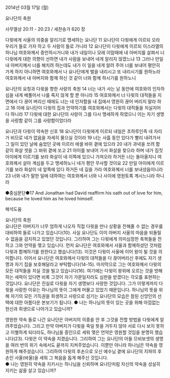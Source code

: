 2014년 03월 17일 (월)

요나단의 축원



사무엘상 20:11 - 20:23 / 새찬송가 620 장


다윗에게 사울의 의중을 알리기로 맹세하는 요나단 
11 요나단이 다윗에게 이르되 오라 우리가 들로 가자 하고 두 사람이 들로 가니라 12 요나단이 다윗에게 이르되 이스라엘의 하나님 여호와께서 증언하시거니와 내가 내일이나 모레 이맘때에 내 아버지를 살펴서 너 다윗에게 대한 의향이 선하면 내가 사람을 보내어 네게 알리지 않겠느냐 13 그러나 만일 내 아버지께서 너를 해치려 하는데도 내가 이 일을 네게 알려 주어 너를 보내어 평안히 가게 하지 아니하면 여호와께서 나 요나단에게 벌을 내리시고 또 내리시기를 원하노라 여호와께서 내 아버지와 함께 하신 것 같이 너와 함께 하시기를 원하노니 

요나단의 요청과 다윗을 향한 사랑의 축원
14 너는 내가 사는 날 동안에 여호와의 인자하심을 내게 베풀어서 나를 죽지 않게 할 뿐 아니라 15 여호와께서 너 다윗의 대적들을 지면에서 다 끊어 버리신 때에도 너는 네 인자함을 내 집에서 영원히 끊어 버리지 말라 하고 16 이에 요나단이 다윗의 집과 언약하기를 여호와께서는 다윗의 대적들을 치실지어다 하니라 17 다윗에 대한 요나단의 사랑이 그를 다시 맹세하게 하였으니 이는 자기 생명을 사랑함 같이 그를 사랑함이었더라

요나단과 다윗이 약속한 신호
18 요나단이 다윗에게 이르되 내일은 초하루인즉 네 자리가 비므로 네가 없음을 자세히 물으실 것이라 19 너는 사흘 동안 있다가 빨리 내려가서 그 일이 있던 날에 숨었던 곳에 이르러 에셀 바위 곁에 있으라 20 내가 과녁을 쏘려 함 같이 화살 셋을 그 바위 곁에 쏘고 21 아이를 보내어 가서 화살을 찾으라 하며 내가 짐짓 아이에게 이르기를 보라 화살이 네 이쪽에 있으니 가져오라 하거든 너는 돌아올지니 여호와께서 살아 계심을 두고 맹세하노니 네가 평안 무사할 것이요 22 만일 아이에게 이르기를 보라 화살이 네 앞쪽에 있다 하거든 네 길을 가라 여호와께서 너를 보내셨음이니라 23 너와 내가 말한 일에 대하여는 여호와께서 너와 나 사이에 영원토록 계시느니라 하니라 

●중심문단●17 And Jonathan had David reaffirm his oath out of love for him, because he loved him as he loved himself.

해석도움





요나단의 축원  
요나단은 아버지가 너무 엄하게 나오자 직접 다윗을 만나 상황을 전해줄 수 없는 경우를 대비하여 들로 나가고 있습니다(10). 사실 요나단도 이미 아버지 사울의 마음을 되돌릴 수 없음을 감지하고 있었던 것입니다. 그리하여 그는 다윗에게 의미심장한 축복들을 전하고 그와 언약을 맺고 있습니다. 먼저 요나단은 여호와께서 사울과 함께하셨던 것처럼 다윗과 함께하기를 원한다고 했습니다(13). 이것은 다윗이 사울에 이어 왕이 될 것을 의미합니다. 이어서 요나단은 여호와께서 다윗의 대적들을 다 끊어버리신 후에도 자기 생명과 자기 집을 보호해달라고 부탁합니다(14-15). 마지막으로 그는 여호와께서 다윗의 모든 대적들을 치실 것을 빌고 있습니다(16). 여기에는 다윗이 왕위에 오르는 것을 방해하는 세력이 있다면 비록 그것이 자기 가문일지라도 심판을 받겠다는 각오를 표현하는 것입니다. 요나단은 진실로 다윗을 자기 생명보다 사랑한 것입니다. 그가 이렇게까지 다윗을 사랑한 이유는 하나님의 뜻이 그에게 머물고 있었기 때문입니다. 하나님의 뜻을 위해 자기의 모든 기득권을 희생하고 사랑으로 섬기는 요나단의 모습은 참된 신앙인의 선택에 대한 아름다운 본보기가 됩니다. 
● 나는 하나님의 뜻이 있는 곳을 위해 아낌없는 헌신과 희생으로 나아가고 있습니까?

영원한 약속 
들로 나간 요나단은 아버지의 의중을 안 후 그것을 전할 방법을 다윗에게 알려주었습니다. 그리고 만약 아버지가 다윗을 죽일 뜻을 거두지 않아 서로 다시 보지 못하고 이별하게 되더라도, 하나님을 증인으로 세워 맺은 언약은 영원할 것임을 분명히 했습니다(23). 다윗은 이 약속을 지켰습니다. 그리하여 그는 요나단의 아들 므비보셋의 생명을 여러 번의 위기 속에서도 끝까지 지켜주었습니다. 이뿐만 아니라 하나님은 약속을 영원하게 해주셨습니다. 그리하여 다윗의 후손으로 오신 예수님 곁에 요나단의 지파의 후손인 사울(바울)을 세워 그 복음을 돕게 해주신 것입니다.  
● 나는 영원히 약속을 지키시는 하나님을 신뢰하며 요나단처럼 자신의 약속을 성실히 지키는 삶을 살고 있습니까?